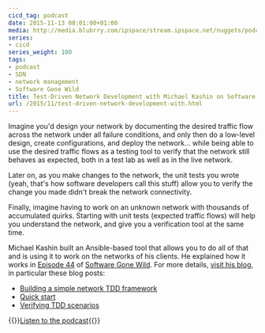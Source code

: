 ```yaml
---
cicd_tag: podcast
date: 2015-11-13 08:01:00+01:00
media: http://media.blubrry.com/ipspace/stream.ipspace.net/nuggets/podcast/Show_44-Test-Driven_Network_Development.mp3
series:
- cicd
series_weight: 100
tags:
- podcast
- SDN
- network management
- Software Gone Wild
title: Test-Driven Network Development with Michael Kashin on Software Gone Wild
url: /2015/11/test-driven-network-development-with.html
---
```

Imagine you'd design your network by documenting the desired traffic flow across the network under all failure conditions, and only then do a low-level design, create configurations, and deploy the network... while being able to use the desired traffic flows as a testing tool to verify that the network still behaves as expected, both in a test lab as well as in the live network.
<!--more-->
Later on, as you make changes to the network, the unit tests you wrote (yeah, that's how software developers call this stuff) allow you to verify the change you made didn't break the network connectivity.

Finally, imagine having to work on an unknown network with thousands of accumulated quirks. Starting with unit tests (expected traffic flows) will help you understand the network, and give you a verification tool at the same time.

Michael Kashin built an Ansible-based tool that allows you to do all of that and is using it to work on the networks of his clients. He explained how it works in [Episode 44](http://media.blubrry.com/ipspace/stream.ipspace.net/nuggets/podcast/Show_44-Test-Driven_Network_Development.mp3) of [Software Gone Wild](http://www.ipspace.net/Podcast/Software_Gone_Wild). For more details, [visit his blog](http://networkop.github.io/), in particular these blog posts:

-   [Building a simple network TDD framework](http://networkop.github.io/blog/2015/06/15/simple-tdd-framework/)
-   [Quick start](http://networkop.github.io/blog/2015/07/17/tdd-quickstart/)
-   [Verifying TDD scenarios](http://networkop.github.io/blog/2015/07/10/test-verification/)

{{<jump>}}[Listen to the podcast](http://media.blubrry.com/ipspace/stream.ipspace.net/nuggets/podcast/Show_44-Test-Driven_Network_Development.mp3){{</jump>}}

